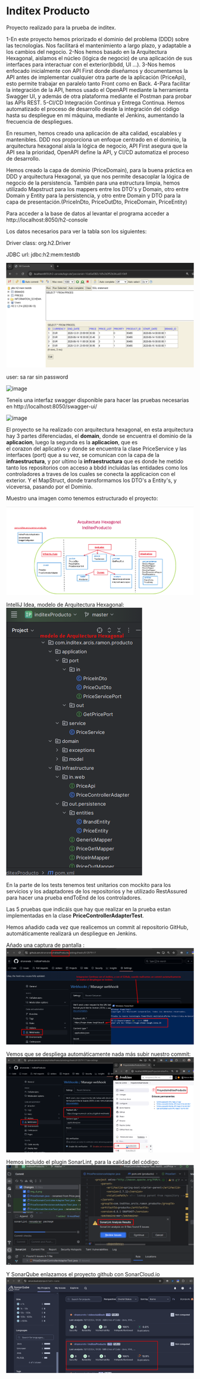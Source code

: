 # Inditex Producto
Proyecto realizado para la prueba de inditex.

1-En este proyecto hemos priorizado el dominio del problema (DDD) sobre las tecnologías.
Nos facilitará el mantenimiento a largo plazo, y adaptable a los cambios del negocio.
2-Nos hemos basado en la Arquitectura Hexagonal, aislamos el núcleo (lógica de negocio)
de una aplicación de sus interfaces para interactuar con el exterior(bbdd, UI ...).
3-Nos hemos enfocado inicialmente con API First donde diseñamos y documentamos la API antes
de implementar cualquier otra parte de la aplicación (PriceApi), esto permite trabajar en 
paralelo tanto Front como en Back.
4-Para facilitar la integración de la API, hemos usado el OpenAPI mediante 
la herramienta Swagger UI, y además de otra plataforma mediante el Postman para probar las APIs REST.
5-CI/CD Integración Continua y Entrega Continua. Hemos automatizado el proceso de desarrollo desde 
la integración del código hasta su despliegue en mi máquina, mediante el Jenkins, aumentando la frecuencia de despliegues.

En resumen, hemos creado una aplicación de alta calidad, escalables y mantenibles. 
DDD nos proporciona un enfoque centrado en el dominio, 
la arquitectura hexagonal aísla la lógica de negocio,
API First asegura que la API sea la prioridad, OpenAPI define la API,
y CI/CD automatiza el proceso de desarrollo.

Hemos creado la capa de dominio (PriceDomain), para la buena práctica en DDD y arquitectura Hexagonal,
ya que nos permite desacoplar la lógica de negocio de la persistencia.
También para una estructura limpia, hemos utilizado Mapstruct para los mappers entre los DTO's y Domain, 
otro entre Domain y Entity para la persistencia, y otro entre Domain y DTO para 
la capa de presentación.(PriceInDto, PriceOutDto, PriceDomain, PriceEntity) 

Para acceder a la base de datos al levantar el programa acceder a http://localhost:8050/h2-console

Los datos necesarios para ver la tabla son los siguientes:

Driver class: org.h2.Driver

JDBC url: jdbc:h2:mem:testdb

![img.png](img.png)

user: sa
rar
sin password

![image](https://user-images.githubusercontent.com/7735554/233590317-0035b22f-e5d6-41dd-beaf-9134589d8c40.png)

Teneis una interfaz swagger disponible para hacer las pruebas necesarias en http://localhost:8050/swagger-ui/

![image](https://user-images.githubusercontent.com/7735554/233591202-9f26d139-71a0-4464-8977-c7bc8a31ed0b.png)

El proyecto se ha realizado con arquitectura hexagonal,
en esta arquitectura hay 3 partes diferenciadas, el **domain**, donde se encuentra
el dominio de la **aplicacion**, luego la segunda es la **aplicacion**, que es   
el corazon del aplicativo y donde se encuentra la clase PriceService y las interfaces (port) que a su vez, se comunican con la capa de la **infraestructura**, y por ultimo
la **infraestructura** que es donde he metido tanto los repositorios con acceso a bbdd incluidas las entidades como los controladores a traves de los cuales se conecta la applicacion con el exterior.
Y el MapStruct, donde transformamos los DTO's a Entity's, y viceversa, pasando por el Dominio.

Muestro una imagen como tenemos estructurado el proyecto:

![img_4.png](img_4.png)

IntelliJ Idea, modelo de Arquitectura Hexagonal:
![img_6.png](img_6.png)

En la parte de los tests tenemos test unitarios con mockito para los servicios y los adaptadores de los repositorios y he utilizado RestAssured para hacer una prueba 
endToEnd de los controladores. 

Las 5 pruebas que indicáis que hay que realizar en la prueba estan implementadas en la clase **PriceControllerAdapterTest**.

Hemos añadido cada vez que realicemos un commit al repositorio GitHub,
automáticamente realizará un despliegue en Jenkins.

Añado una captura de pantalla :
![img_2.png](img_2.png)

Vemos que se despliega automáticamente nada más subir nuestro commit:
![img_3.png](img_3.png)

Hemos incluido el plugin SonarLint, para la calidad del código:
![img_5.png](img_5.png)

Y SonarQube enlazamos el proyecto github con SonarCloud.io
![img_7.png](img_7.png)